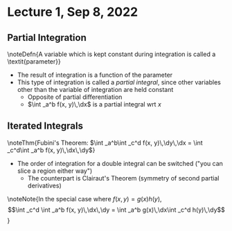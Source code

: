 # Lecture 1, Sep 8, 2022

## Partial Integration

\noteDefn{A variable which is kept constant during integration is called a \textit{parameter}}

* The result of integration is a function of the parameter
* This type of integration is called a *partial integral*, since other variables other than the variable of integration are held constant
	* Opposite of partial differentiation
	* $\int _a^b f(x, y)\,\dx$ is a partial integral wrt $x$

## Iterated Integrals

\noteThm{Fubini's Theorem: $\int _a^b\int _c^d f(x, y)\,\dy\,\dx = \int _c^d\int _a^b f(x, y)\,\dx\,\dy$}

* The order of integration for a double integral can be switched ("you can slice a region either way")
	* The counterpart is Clairaut's Theorem (symmetry of second partial derivatives)

\noteNote{In the special case where $f(x, y) = g(x)h(y)$, $$\int _c^d \int _a^b f(x, y)\,\dx\,\dy = \int _a^b g(x)\,\dx\int _c^d h(y)\,\dy$$}

